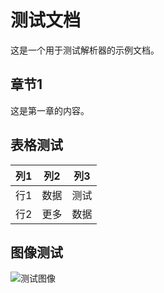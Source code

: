 # 测试文档

这是一个用于测试解析器的示例文档。

## 章节1

这是第一章的内容。

## 表格测试

| 列1 | 列2 | 列3 |
|-----|-----|-----|
| 行1 | 数据 | 测试 |
| 行2 | 更多 | 数据 |

## 图像测试

![测试图像](https://via.placeholder.com/150)
